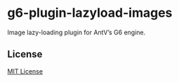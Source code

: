 # g6-plugin-lazyload-images

Image lazy-loading plugin for AntV’s G6 engine.

## License

[MIT License](LICENSE.txt)
